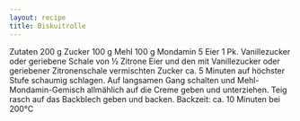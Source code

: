 ```yaml
---
layout: recipe
title: Biskuitrolle
---
```


Zutaten
200 g Zucker
100 g Mehl
100 g Mondamin
5 Eier
1 Pk. Vanillezucker oder geriebene Schale von ½ Zitrone
Eier und den mit Vanillezucker oder geriebener Zitronenschale vermischten Zucker ca. 5 Minuten auf höchster Stufe schaumig schlagen. Auf langsamen Gang schalten und Mehl-Mondamin-Gemisch allmählich auf die Creme geben und unterziehen.
Teig rasch auf das Backblech geben und backen.
Backzeit: ca. 10 Minuten bei 200°C
